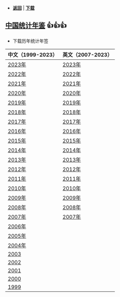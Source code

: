 -  [**返回**](../README.md)  | [**下载**](./data.md)  
## [中国统计年鉴](http://www.stats.gov.cn/sj/ndsj/) :+1::+1::+1:
- 下载历年统计年签

| 中文（1999-2023）                                                 | 英文（2007-2023）                                             |
|:--------------------------------------------------------------|:----------------------------------------------------------|
| [2023年](http://www.stats.gov.cn/sj/ndsj/2023/indexch.htm)     | [2023年](http://www.stats.gov.cn/sj/ndsj/2023/indexeh.htm) 
| [2022年](http://www.stats.gov.cn/sj/ndsj/2022/indexch.htm)     | [2022年](http://www.stats.gov.cn/sj/ndsj/2022/indexeh.htm) 
| [2021年](http://www.stats.gov.cn/sj/ndsj/2021/indexch.htm)     | [2021年](http://www.stats.gov.cn/sj/ndsj/2021/indexeh.htm) 
| [2020年](http://www.stats.gov.cn/sj/ndsj/2020/indexch.htm)     | [2020年](http://www.stats.gov.cn/sj/ndsj/2020/indexeh.htm) 
| [2019年](http://www.stats.gov.cn/sj/ndsj/2019/indexch.htm)     | [2019年](http://www.stats.gov.cn/sj/ndsj/2019/indexeh.htm) 
| [2018年](http://www.stats.gov.cn/sj/ndsj/2018/indexch.htm)     | [2018年](http://www.stats.gov.cn/sj/ndsj/2018/indexeh.htm) 
| [2017年](http://www.stats.gov.cn/sj/ndsj/2017/indexch.htm)     | [2017年](http://www.stats.gov.cn/sj/ndsj/2017/indexeh.htm) 
| [2016年](http://www.stats.gov.cn/sj/ndsj/2016/indexch.htm)     | [2016年](http://www.stats.gov.cn/sj/ndsj/2016/indexeh.htm) 
| [2015年](http://www.stats.gov.cn/sj/ndsj/2015/indexch.htm)     | [2015年](http://www.stats.gov.cn/sj/ndsj/2015/indexeh.htm) 
| [2014年](http://www.stats.gov.cn/sj/ndsj/2014/indexch.htm)     | [2014年](http://www.stats.gov.cn/sj/ndsj/2014/indexeh.htm) 
| [2013年](http://www.stats.gov.cn/sj/ndsj/2013/indexch.htm)     | [2013年](http://www.stats.gov.cn/sj/ndsj/2013/indexeh.htm) 
| [2012年](http://www.stats.gov.cn/sj/ndsj/2012/indexch.htm)     | [2012年](http://www.stats.gov.cn/sj/ndsj/2012/indexeh.htm) 
| [2011年](http://www.stats.gov.cn/sj/ndsj/2011/indexch.htm)     | [2011年](http://www.stats.gov.cn/sj/ndsj/2011/indexeh.htm) 
| [2010年](http://www.stats.gov.cn/sj/ndsj/2010/indexch.htm)     | [2010年](http://www.stats.gov.cn/sj/ndsj/2010/indexeh.htm) 
| [2009年](http://www.stats.gov.cn/sj/ndsj/2009/indexch.htm)     | [2009年](http://www.stats.gov.cn/sj/ndsj/2009/indexeh.htm) 
| [2008年](http://www.stats.gov.cn/sj/ndsj/2008/indexch.htm)     | [2008年](http://www.stats.gov.cn/sj/ndsj/2008/indexeh.htm) 
| [2007年](http://www.stats.gov.cn/sj/ndsj/2007/indexch.htm)     | [2007年](http://www.stats.gov.cn/sj/ndsj/2007/indexeh.htm) 
| [2006年](http://www.stats.gov.cn/sj/ndsj/2006/indexch.htm)     |
| [2005年](http://www.stats.gov.cn/sj/ndsj/2005/indexch.htm)     |
| [2004年](http://www.stats.gov.cn/sj/ndsj/yb2004-c/indexch.htm) |
| [2003](http://www.stats.gov.cn/sj/ndsj/yearbook2003_c.pdf)    |
| [2002](http://www.stats.gov.cn/yearbook2001/indexC.htm)       |
| [2001](http://www.stats.gov.cn/sj/ndsj/2001c/mulu.htm)        |
| [2000](http://www.stats.gov.cn/sj/ndsj/zgnj/mulu.html)        |
| [1999](http://www.stats.gov.cn/yearbook/indexC.htm)           |
